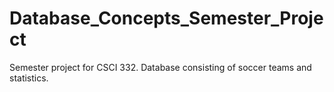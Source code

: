 # Database_Concepts_Semester_Project
Semester project for CSCI 332. Database consisting of soccer teams and statistics.
